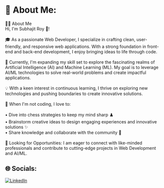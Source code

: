 # 💫 About Me:
👨‍💻 About Me<br>Hi, I'm Subhajit Roy 👋!<br><br>🎓 As a passionate Web Developer, I specialize in crafting clean, user-friendly, and responsive web applications. With a strong foundation in front-end and back-end development, I enjoy bringing ideas to life through code.<br><br>🚀 Currently, I'm expanding my skill set to explore the fascinating realms of Artificial Intelligence (AI) and Machine Learning (ML). My goal is to leverage AI/ML technologies to solve real-world problems and create impactful applications.<br><br>💡 With a keen interest in continuous learning, I thrive on exploring new technologies and pushing boundaries to create innovative solutions.<br><br>🌟 When I'm not coding, I love to:<br><br>• Dive into chess strategies to keep my mind sharp ♟️<br>• Brainstorm creative ideas to design engaging experiences and innovative solutions ✨<br>• Share knowledge and collaborate with the community 🤝<br><br>🎯 Looking for Opportunities: I am eager to connect with like-minded professionals and contribute to cutting-edge projects in Web Development and AI/ML.


## 🌐 Socials:
[![LinkedIn](https://img.shields.io/badge/LinkedIn-%230077B5.svg?logo=linkedin&logoColor=white)](https://linkedin.com/in/subhajit-roy-dev) 
